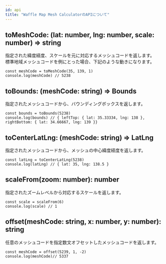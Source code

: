 ```yaml
---
id: api
title: "Waffle Map Mesh CalculatorのAPIについて"
---
```


## toMeshCode: (lat: number, lng: number, scale: number) => string

指定された緯度経度、スケールを元に対応するメッシュコードを返します。<br />
標準地域メッシュコードを例にとった場合、下記のような動きになります。

    const meshCode = toMeshCode(35, 139, 1)
    console.log(meshCode) // 5238

## toBounds: (meshCode: string) => Bounds

指定されたメッシュコードから、バウンディングボックスを返します。

    const bounds = toBounds(5238)
    console.log(bounds) // { leftTop: { lat: 35.33334, lng: 138 }, rightBottom: { lat: 34.66667, lng: 139 }}

## toCenterLatLng: (meshCode: string) => LatLng

指定されたメッシュコードから、メッシュの中心緯度経度を返します。

    const latLng = toCenterLatLng(5238)
    console.log(latLng) // { lat: 35, lng: 138.5 }

## scaleFrom(zoom: number): number

指定されたズームレベルから対応するスケールを返します。

    const scale = scaleFrom(6)
    console.log(scale) // 1

## offset(meshCode: string, x: number, y: number): string

任意のメッシュコードを指定数文オフセットしたメッシュコードを返します。

    const meshCode = offset(5239, 1, -2)
    console.log(meshCode)// 5337
